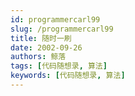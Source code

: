 ```yaml
---
id: programmercarl99
slug: /programmercarl99
title: 随时一刷
date: 2002-09-26
authors: 鲸落
tags: [代码随想录, 算法]
keywords: [代码随想录, 算法]
---
```



